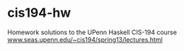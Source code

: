 # cis194-hw
Homework solutions to the UPenn Haskell CIS-194 course
www.seas.upenn.edu/~cis194/spring13/lectures.html
